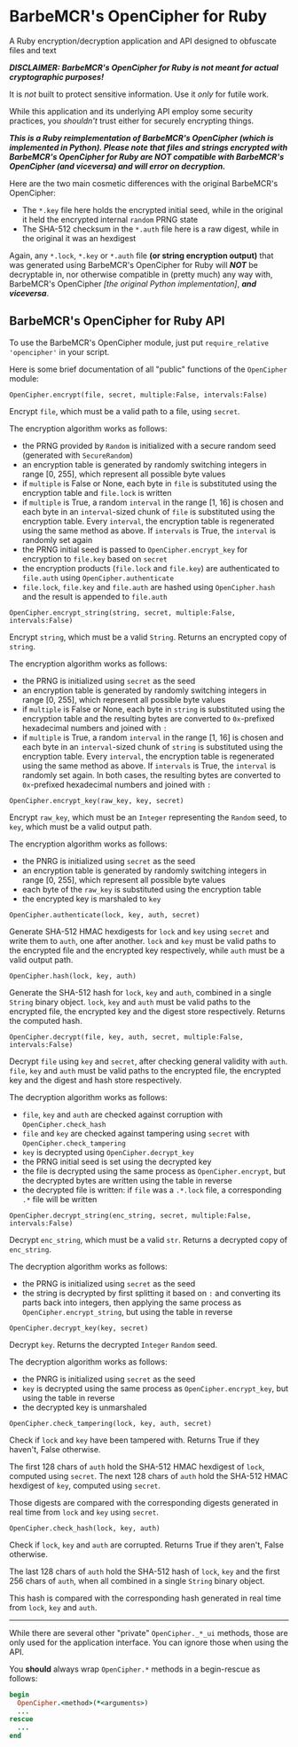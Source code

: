 # BarbeMCR's OpenCipher for Ruby
A Ruby encryption/decryption application and API designed to obfuscate files and text

**_DISCLAIMER: BarbeMCR's OpenCipher for Ruby is not meant for actual cryptographic purposes!_**

It is *not* built to protect sensitive information. Use it *only* for futile work.

While this application and its underlying API employ some security practices, you *shouldn't* trust either for securely encrypting things.

**_This is a Ruby reimplementation of BarbeMCR's OpenCipher (which is implemented in Python). Please note that files and strings encrypted with BarbeMCR's OpenCipher for Ruby are NOT compatible with BarbeMCR's OpenCipher (and viceversa) and will error on decryption._**

Here are the two main cosmetic differences with the original BarbeMCR's OpenCipher:
- The `*.key` file here holds the encrypted initial seed, while in the original it held the encrypted internal `random` PRNG state
- The SHA-512 checksum in the `*.auth` file here is a raw digest, while in the original it was an hexdigest

Again, any `*.lock`, `*.key` or `*.auth` file **(or string encryption output)** that was generated using BarbeMCR's OpenCipher for Ruby will *__NOT__* be decryptable in, nor otherwise compatible in (pretty much) any way with, BarbeMCR's OpenCipher *[the original Python implementation]*, *__and viceversa__*.

## BarbeMCR's OpenCipher for Ruby API

To use the BarbeMCR's OpenCipher module, just put `require_relative 'opencipher'` in your script.

Here is some brief documentation of all "public" functions of the `OpenCipher` module:

`OpenCipher.encrypt(file, secret, multiple:False, intervals:False)`

Encrypt `file`, which must be a valid path to a file, using `secret`.

The encryption algorithm works as follows:
- the PRNG provided by `Random` is initialized with a secure random seed (generated with `SecureRandom`)
- an encryption table is generated by randomly switching integers in range [0, 255], which represent all possible byte values
- if `multiple` is False or None, each byte in `file` is substituted using the encryption table and `file.lock` is written
- if `multiple` is True, a random `interval` in the range [1, 16] is chosen and each byte in an `interval`-sized chunk of `file` is substituted using the encryption table. Every `interval`, the encryption table is regenerated using the same method as above. If `intervals` is True, the `interval` is randomly set again
- the PRNG initial seed is passed to `OpenCipher.encrypt_key` for encryption to `file.key` based on `secret`
- the encryption products (`file.lock` and `file.key`) are authenticated to `file.auth` using `OpenCipher.authenticate`
- `file.lock`, `file.key` and `file.auth` are hashed using `OpenCipher.hash` and the result is appended to `file.auth`

`OpenCipher.encrypt_string(string, secret, multiple:False, intervals:False)`

Encrypt `string`, which must be a valid `String`. Returns an encrypted copy of `string`.

The encryption algorithm works as follows:
- the PRNG is initialized using `secret` as the seed
- an encryption table is generated by randomly switching integers in range [0, 255], which represent all possible byte values
- if `multiple` is False or None, each byte in `string` is substituted using the encryption table and the resulting bytes are converted to `0x`-prefixed hexadecimal numbers and joined with `:`
- if `multiple` is True, a random `interval` in the range [1, 16] is chosen and each byte in an `interval`-sized chunk of `string` is substituted using the encryption table. Every `interval`, the encryption table is regenerated using the same method as above. If `intervals` is True, the `interval` is randomly set again. In both cases, the resulting bytes are converted to `0x`-prefixed hexadecimal numbers and joined with `:`

`OpenCipher.encrypt_key(raw_key, key, secret)`

Encrypt `raw_key`, which must be an `Integer` representing the `Random` seed, to `key`, which must be a valid output path.

The encryption algorithm works as follows:
- the PNRG is initialized using `secret` as the seed
- an encryption table is generated by randomly switching integers in range [0, 255], which represent all possible byte values
- each byte of the `raw_key` is substituted using the encryption table
- the encrypted key is marshaled to `key`

`OpenCipher.authenticate(lock, key, auth, secret)`

Generate SHA-512 HMAC hexdigests for `lock` and `key` using `secret` and write them to `auth`, one after another. `lock` and `key` must be valid paths to the encrypted file and the encrypted key respectively, while `auth` must be a valid output path.

`OpenCipher.hash(lock, key, auth)`

Generate the SHA-512 hash for `lock`, `key` and `auth`, combined in a single `String` binary object. `lock`, `key` and `auth` must be valid paths to the encrypted file, the encrypted key and the digest store respectively. Returns the computed hash.

`OpenCipher.decrypt(file, key, auth, secret, multiple:False, intervals:False)`

Decrypt `file` using `key` and `secret`, after checking general validity with `auth`. `file`, `key` and `auth` must be valid paths to the encrypted file, the encrypted key and the digest and hash store respectively.

The decryption algorithm works as follows:
- `file`, `key` and `auth` are checked against corruption with `OpenCipher.check_hash`
- `file` and `key` are checked against tampering using `secret` with `OpenCipher.check_tampering`
- `key` is decrypted using `OpenCipher.decrypt_key`
- the PRNG initial seed is set using the decrypted key
- the file is decrypted using the same process as `OpenCipher.encrypt`, but the decrypted bytes are written using the table in reverse
- the decrypted file is written: if `file` was a `.*.lock` file, a corresponding `.*` file will be written

`OpenCipher.decrypt_string(enc_string, secret, multiple:False, intervals:False)`

Decrypt `enc_string`, which must be a valid `str`. Returns a decrypted copy of `enc_string`.

The decryption algorithm works as follows:
- the PRNG is initialized using `secret` as the seed
- the string is decrypted by first splitting it based on `:` and converting its parts back into integers, then applying the same process as `OpenCipher.encrypt_string`, but using the table in reverse

`OpenCipher.decrypt_key(key, secret)`

Decrypt `key`. Returns the decrypted `Integer` `Random` seed.

The decryption algorithm works as follows:
- the PNRG is initialized using `secret` as the seed
- `key` is decrypted using the same process as `OpenCipher.encrypt_key`, but using the table in reverse
- the decrypted key is unmarshaled

`OpenCipher.check_tampering(lock, key, auth, secret)`

Check if `lock` and `key` have been tampered with. Returns True if they haven't, False otherwise.

The first 128 chars of `auth` hold the SHA-512 HMAC hexdigest of `lock`, computed using `secret`. The next 128 chars of `auth` hold the SHA-512 HMAC hexdigest of `key`, computed using `secret`.

Those digests are compared with the corresponding digests generated in real time from `lock` and `key` using `secret`.

`OpenCipher.check_hash(lock, key, auth)`

Check if `lock`, `key` and `auth` are corrupted. Returns True if they aren't, False otherwise.

The last 128 chars of `auth` hold the SHA-512 hash of `lock`, `key` and the first 256 chars of `auth`, when all combined in a single `String` binary object.

This hash is compared with the corresponding hash generated in real time from `lock`, `key` and `auth`.

---

While there are several other "private" `OpenCipher._*_ui` methods, those are only used for the application interface. You can ignore those when using the API.

You **should** always wrap `OpenCipher.*` methods in a begin-rescue as follows:

```ruby
begin
  OpenCipher.<method>(*<arguments>)
  ...
rescue
  ...
end
```
